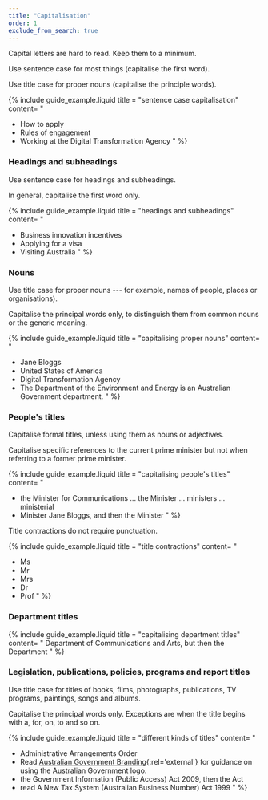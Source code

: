 ```yaml
---
title: "Capitalisation"
order: 1
exclude_from_search: true
---
```


Capital letters are hard to read. Keep them to a minimum.

Use sentence case for most things (capitalise the first word).

Use title case for proper nouns (capitalise the principle words).

{% include guide_example.liquid
  title = "sentence case capitalisation"
  content= "
- How to apply
- Rules of engagement
- Working at the Digital Transformation Agency
"
%}

### Headings and subheadings

Use sentence case for headings and subheadings.

In general, capitalise the first word only.

{% include guide_example.liquid
  title = "headings and subheadings"
  content= "
- Business innovation incentives
- Applying for a visa
- Visiting Australia
"
%}

### Nouns

Use title case for proper nouns --- for example, names of people, places or organisations).

Capitalise the principal words only, to distinguish them from common nouns or the generic meaning.

{% include guide_example.liquid
  title = "capitalising proper nouns"
  content= "
- Jane Bloggs
- United States of America
- Digital Transformation Agency
- The Department of the Environment and Energy is an Australian Government department.
"
%}

### People's titles

Capitalise formal titles, unless using them as nouns or adjectives.

Capitalise specific references to the current prime minister but not when referring to a former prime minister.

{% include guide_example.liquid
  title = "capitalising people's titles"
  content= "
- the Minister for Communications ... the Minister ... ministers ... ministerial
- Minister Jane Bloggs, and then the Minister
"
%}

Title contractions do not require punctuation.

{% include guide_example.liquid
  title = "title contractions"
  content= "
- Ms
- Mr
- Mrs
- Dr
- Prof
"
%}

### Department titles

{% include guide_example.liquid
  title = "capitalising department titles"
  content= "
Department of Communications and Arts, but then the Department
"
%}

### Legislation, publications, policies, programs and report titles

Use title case for titles of books, films, photographs, publications, TV programs, paintings, songs and albums.

Capitalise the principal words only. Exceptions are when the title begins with a, for, on, to and so on.

{% include guide_example.liquid
  title = "different kinds of titles"
  content= "
- Administrative Arrangements Order
- Read [Australian Government Branding](https://www.dpmc.gov.au/resource-centre/government/australian-government-branding-guidelines-use-australian-government-logo-australian-government-departments-and-agencies){:rel='external'} for guidance on using the Australian Government logo.
- the Government Information (Public Access) Act 2009, then the Act
- read A New Tax System (Australian Business Number) Act 1999
"
%}
